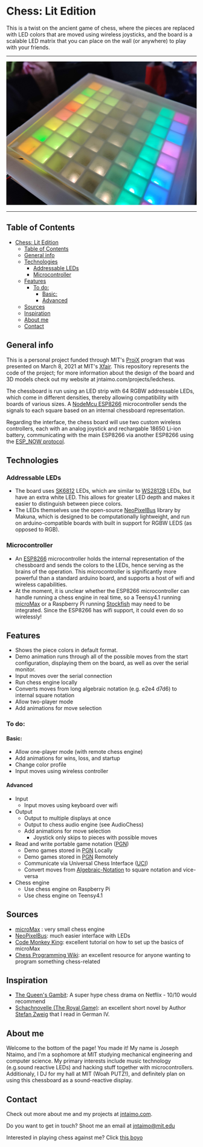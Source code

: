 # Chess: Lit Edition
This is a twist on the ancient game of chess, where the pieces are replaced with LED colors that are moved using wireless joysticks, and the board is a scalable LED matrix that you can place on the wall (or anywhere) to play with your friends.
___
![Board](/img/board.jpg)
___
## Table of Contents
- [Chess: Lit Edition](#chess-lit-edition)
  - [Table of Contents](#table-of-contents)
  - [General info](#general-info)
  - [Technologies](#technologies)
    - [Addressable LEDs](#addressable-leds)
    - [Microcontroller](#microcontroller)
  - [Features](#features)
    - [To do:](#to-do)
      - [Basic:](#basic)
      - [Advanced](#advanced)
  - [Sources](#sources)
  - [Inspiration](#inspiration)
  - [About me](#about-me)
  - [Contact](#contact)

## General info
  This is a personal project funded through MIT's [ProjX] program that was presented on March 8, 2021 at MIT's [Xfair]. This repository represents the code of the project; for more information about the design of the board and 3D models check out my website at jntaimo.com/projects/ledchess.

  The chessboard is run using an LED strip with 64 RGBW addressable LEDs, which come in different densities, thereby allowing compatibility with boards of various sizes. A [NodeMcu ESP8266][ESP8266] microcontroller sends the signals to each square based on an internal chessboard representation.
  
  Regarding the interface, the chess board will use two custom wireless controllers, each with an analog joystick and rechargable 18650 Li-ion battery, communicating with the main ESP8266 via another ESP8266 using the [ESP_NOW protocol][ESP-NOW].
  
## Technologies
  ### Addressable LEDs
  * The board uses [SK6812] LEDs, which are similar to [WS2812B] LEDs, but have an extra white LED. This allows for greater LED depth and makes it easier to distinguish between piece colors.
  * The LEDs themselves use the open-source [NeoPixelBus] library by Makuna, which is designed to be computationally lightweight, and run on arduino-compatible boards with built in support for RGBW LEDS (as opposed to RGB). 
  
  ### Microcontroller
  * An [ESP8266] microcontroller holds the internal representation of the chessboard and sends the colors to the LEDs, hence serving as the brains of the operation. This microcontroller is significantly more powerful than a standard arduino board, and supports a host of wifi and wireless capabilities.
  * At the moment, it is unclear whether the ESP8266 microcontroller can handle running a chess engine in real time, so a Teensy4.1 running [microMax] or a Raspberry Pi running [Stockfish] may need to be integrated. Since the ESP8266 has wifi support, it could even do so wirelessly!
  
## Features
* Shows the piece colors in default format.
* Demo animation runs through all of the possible moves from the start configuration, displaying them on the board, as well as over the serial monitor.
* Input moves over the serial connection
* Run chess engine locally
* Converts moves from long algebraic notation (e.g. e2e4 d7d6) to internal square notation
* Allow two-player mode
* Add animations for move selection
### To do:
#### Basic:
* Allow one-player mode (with remote chess engine)
* Add animations for wins, loss, and startup
* Change color profile
* Input moves using wireless controller
#### Advanced
* Input
  * Input moves using keyboard over wifi
* Output
  * Output to multiple displays at once
  * Output to chess audio engine (see AudioChess)
  * Add animations for move selection
    * Joystick only skips to pieces with possible moves
* Read and write portable game notation ([PGN])
  * Demo games stored in [PGN] Locally
  * Demo games stored in [PGN] Remotely
  * Communicate via Universal Chess Interface ([UCI])
  * Convert moves from [Algebraic-Notation] to square notation and vice-versa 
* Chess engine
  * Use chess engine on Raspberry Pi
  * Use chess engine on Teensy4.1
  
## Sources
* [microMax] : very small chess engine
* [NeoPixelBus]: much easier interface with LEDs
* [Code Monkey King]: excellent tutorial on how to set up the basics of microMax
* [Chess Programming Wiki]: an excellent resource for anyone wanting to program something chess-related

## Inspiration
* [The Queen's Gambit]: A super hype chess drama on Netflix - 10/10 would recommend
* [Schachnovelle (The Royal Game)][Schachnovelle]: an excellent short novel by Author [Stefan Zweig] that I read in German IV.

## About me

Welcome to the bottom of the page! You made it! My name is Joseph Ntaimo, and I'm a sophomore at MIT studying mechanical engineering and computer science. My primary interests include music technology (e.g.sound reactive LEDs) and hacking stuff together with microcontrollers. Additionaly, I DJ for my hall at MIT (Woah PUTZ!), and definitely plan on using this chessboard as a sound-reactive display.

## Contact
Check out more about me and my projects at [jntaimo.com](http://www.jntaimo.com).

Do you want to get in touch? Shoot me an email at jntaimo@mit.edu

Interested in playing chess against me? Click [this boyo](https://chess.com/play/shazamthechosen)

[Projx]:https://projx.mit.edu/
[Xfair]:http://xfair.io/
[NeoPixelBus]: https://github.com/Makuna/NeoPixelBus
[microMax]:https://home.hccnet.nl/h.g.muller/max-src2.html
[Stockfish]:https://stockfishchess.org/
[ESP-NOW]:https://randomnerdtutorials.com/esp-now-esp8266-nodemcu-arduino-ide/
[ESP8266]:https://www.make-it.ca/nodemcu-arduino/nodemcu-details-specifications/
[PGN]:https://en.wikipedia.org/wiki/Portable_Game_Notation
[Algebraic-Notation]:https://en.wikipedia.org/wiki/Algebraic_notation_(chess)
[UCI]:https://en.wikipedia.org/wiki/Universal_Chess_Interface
[SK6812]:https://cdn-shop.adafruit.com/product-files/1138/SK6812+LED+datasheet+.pdf
[WS2812B]:https://cdn-shop.adafruit.com/datasheets/WS2812B.pdf
[AudioChess]:https://github.com/jntaimo/audiochess
[Code Monkey King]:https://www.youtube.com/watch?v=M7Hw-f-uUlc&feature=youtu.be
[The Queen's Gambit]:https://en.wikipedia.org/wiki/The_Queen%27s_Gambit_(miniseries)
[Schachnovelle]: https://en.wikipedia.org/wiki/The_Royal_Game
[Stefan Zweig]:https://en.wikipedia.org/wiki/Stefan_Zweig
[Chess Programming Wiki]:https://www.chessprogramming.org/
